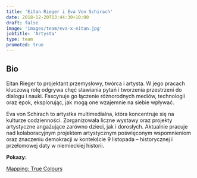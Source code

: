 ```yaml
---
title: 'Eitan Rieger i Eva Von Schirach'
date: 2018-12-20T13:44:30+10:00
draft: false
image: 'images/team/eva-x-eitan.jpg'
jobtitle: 'Artysta'
type: team
promoted: true
---
```


## Bio

Eitan Rieger to projektant przemysłowy, twórca i artysta. W jego pracach kluczową rolę odgrywa chęć stawiania pytań i tworzenia przestrzeni do dialogu i nauki. Fascynuje go łączenie różnorodnych mediów, technologii oraz epok, eksplorując, jak mogą one wzajemnie na siebie wpływać.

Eva von Schirach to artystka multimedialna, która koncentruje się na kulturze codzienności. Zorganizowała liczne wystawy oraz projekty artystyczne angażujące zarówno dzieci, jak i dorosłych. Aktualnie pracuje nad kolaboracyjnym projektem artystycznym poświęconym wspomnieniom oraz znaczeniu demokracji w kontekście 9 listopada – historycznej i przełomowej daty w niemieckiej historii.


**Pokazy:**

[Mapping: True Colours](/pokazy/mapping)
